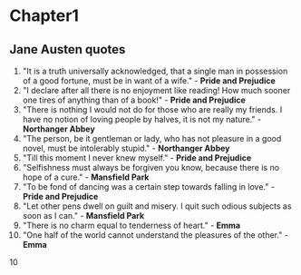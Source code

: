 # Chapter1

## &#x20; Jane Austen quotes

1. "It is a truth universally acknowledged, that a single man in possession of a good fortune, must be in want of a wife." - **Pride and Prejudice**
2. "I declare after all there is no enjoyment like reading! How much sooner one tires of anything than of a book!" - **Pride and Prejudice**
3. "There is nothing I would not do for those who are really my friends. I have no notion of loving people by halves, it is not my nature." - **Northanger Abbey**
4. "The person, be it gentleman or lady, who has not pleasure in a good novel, must be intolerably stupid." - **Northanger Abbey**
5. "Till this moment I never knew myself." - **Pride and Prejudice**
6. "Selfishness must always be forgiven you know, because there is no hope of a cure." - **Mansfield Park**
7. "To be fond of dancing was a certain step towards falling in love." - **Pride and Prejudice**
8. "Let other pens dwell on guilt and misery. I quit such odious subjects as soon as I can." - **Mansfield Park**
9. "There is no charm equal to tenderness of heart." - **Emma**
10. "One half of the world cannot understand the pleasures of the other." - **Emma**

10
